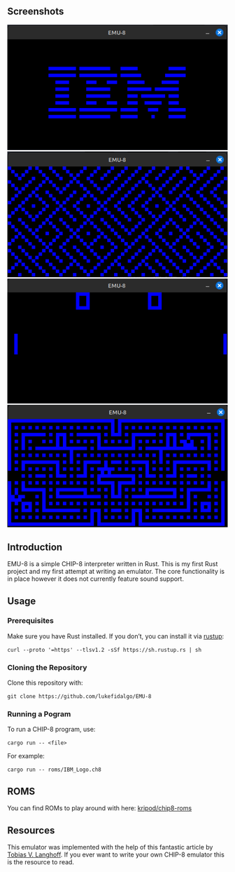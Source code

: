 ## Screenshots

![IBM](/img/ibm-logo.png)
![Maze](/img/maze.png)
![Pong](/img/pong.png)
![Blinky](/img/blinky.png)

## Introduction

EMU-8 is a simple CHIP-8 interpreter written in Rust. This is my first Rust project and my first attempt at writing an emulator. The core functionality is in place however it does not currently feature sound support.

## Usage

### Prerequisites
Make sure you have Rust installed. If you don’t, you can install it via [rustup](https://rustup.rs/):

```
curl --proto '=https' --tlsv1.2 -sSf https://sh.rustup.rs | sh
```

### Cloning the Repository
Clone this repository with:

```
git clone https://github.com/lukefidalgo/EMU-8
```

### Running a Pogram
To run a CHIP-8 program, use:

```
cargo run -- <file>
```

For example:

```
cargo run -- roms/IBM_Logo.ch8
```

## ROMS

You can find ROMs to play around with here:
[kripod/chip8-roms](https://github.com/kripod/chip8-roms)

## Resources

This emulator was implemented with the help of this fantastic article by [Tobias V. Langhoff](https://tobiasvl.github.io/blog/write-a-chip-8-emulator/). If you ever want to write your own CHIP-8 emulator this is the resource to read.
